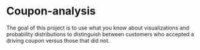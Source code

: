 # Coupon-analysis
The goal of this project is to use what you know about visualizations and probability distributions to distinguish between customers who accepted a driving coupon versus those that did not.
